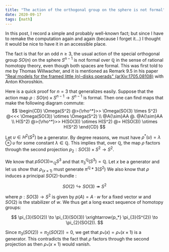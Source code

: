 ```yaml
---
title: "The action of the orthogonal group on the sphere is not formal"
date: 2020-09-17
tags: [math]
---
```


In this post, I record a simple and probably well-known fact; but since I have to remake the computation again and again (because I forget it...) I thought it would be nice to have it in an accessible place.

The fact is that for an odd $n \ge 3$, the usual action of the special orthogonal group $SO(n)$ on the sphere $S^{n-1}$ is not formal over $\mathbb{Q}$ in the sense of rational homotopy theory, even though both spaces are formal.
This was first told to me by Thomas Willwacher, and it is mentioned as Remark 9.5 in his paper ["Real models for the framed little \(n\)-disks operads" (arXiv:1705.08108)](https://arxiv.org/abs/1705.08108) with Anton Khoroshkin.


Here is a quick proof for $n=3$ that generalizes easily.
Suppose that the action map $\rho : SO(n) \times S^{n-1} \to S^{n-1}$ is formal.
Then one can find maps that make the following diagram commute:
$$
\begin{CD} \Omega(S^2) @>{\rho^*}>> \Omega(SO(3) \times S^2) @<<< \Omega(SO(3)) \otimes \Omega(S^2) \\ @A{\sim}AA @. @A{\sim}AA \\ H(S^2) @>{\rho^*}>> H(SO(3)) \otimes H(S^2) @= H(SO(3)) \otimes H(S^2) \end{CD}
$$

Let $\upsilon \in H^2(S^2)$ be a generator.
By degree reasons, we must have $\rho^*(\upsilon) = \lambda \otimes \upsilon$ for some constant $\lambda \in \mathbb{Q}$.
This implies that, over $\mathbb{Q}$, the map $\rho$ factors through the second projection $p_2 : SO(3) \times S^2 \to S^2$.

We know that $pSO(3) \simeq_{\mathbb{Q}} S^3$ and that $\pi^{\mathbb{Q}}_3(S^3) = \mathbb{Q}$.
Let $x$ be a generator and let us show that $\rho_(x \times 1)$ must generate $\pi^{\mathbb{Q}}*3(S^2)$
We also know that $\rho$ induces a principal $SO(2)$-bundle :

$$
SO(2) \hookrightarrow SO(3) \twoheadrightarrow S^2
$$

where $p : SO(3) \to S^2$ is given by $p(A) = A \cdot w$ for a fixed vector $w$ and $SO(2)$ is the stabilizer of $w$.
We thus get a long exact sequence of homotopy groups:

$$
\pi_{3}(SO(2)) \to \pi_{3}(SO(3)) \xrightarrow{p_*} \pi_{3}(S^{2}) \to \pi_{2}(SO(2)).
$$

Since $\pi_{3}(SO(2)) = \pi_{2}(SO(2)) = 0$, we get that $p_*(x) = \rho_*(x \times 1)$ is a generator.
This contradicts the fact that $\rho$ factors through the second projection as then $\rho_*(x \times 1)$ would vanish.

